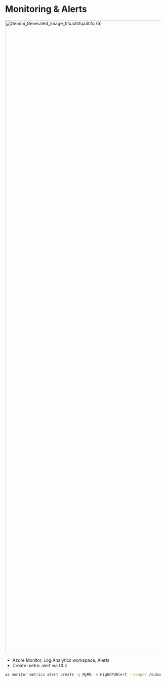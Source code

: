 
# Monitoring & Alerts
<img width="2048" height="2048" alt="Gemini_Generated_Image_tifqa3tifqa3tifq (6)" src="https://github.com/user-attachments/assets/bff31d14-c947-4bb3-afd9-e6f7d2dc7ff5" />


- Azure Monitor, Log Analytics workspace, Alerts
- Create metric alert via CLI:
```bash
az monitor metrics alert create -g MyRG -n HighCPUAlert --scopes /subscriptions/.../resourceGroups/MyRG/providers/Microsoft.Compute/virtualMachines/myVM --condition "avg Percentage CPU > 80"
